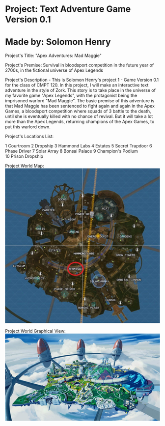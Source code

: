 # Project: Text Adventure Game Version 0.1
# Made by: Solomon Henry

Project's Title: "Apex Adventures: Mad Maggie"

Project's Premise: Survival in bloodsport competition in the future year of 2700s, in the fictional universe of Apex Legends

Project's Description - This is Solomon Henry's project 1 - Game Version 0.1 for the class of CMPT 120. In this project, I will make an interactive text adventure in the style of Zork. This story is to take place in the universe of my favorite game "Apex Legends", with the protagonist being the imprisoned warlord "Mad Maggie". The basic premise of this adventure is that Mad Maggie has been sentenced to fight again and again in the Apex Games, a bloodsport competition where squads of 3 battle to the death, until she is eventually killed with no chance of revival. But it will take a lot more than the Apex Legends, returning champions of the Apex Games, to put this warlord down.

Project's Locations List: 

1 Courtroom
2 Dropship
3 Hammond Labs
4 Estates
5 Secret Trapdoor
6 Phase Driver
7 Solar Array
8 Bonsai Palace
9 Champion's Podium  
10 Prison Dropship


Project World Map:
![alt text](https://github.com/Solomon-Henry/Henry-Project/blob/main/Olympus_Map.jpeg)

Project World Graphical View:
![alt text](https://github.com/Solomon-Henry/Henry-Project/blob/main/Olympus.jpeg)